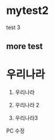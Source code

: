 # mytest2
test 3

## more test


# 우리나라
1. 우리나라

2. 우리나라 2


3. 우리나라3


PC 수정 

>>>>>>>>>>>>>>>>>>>>>>


